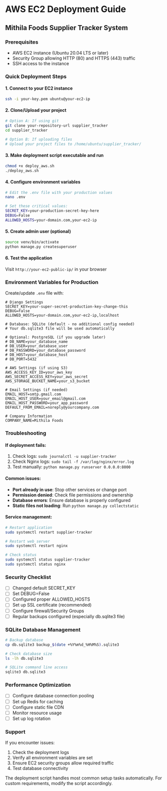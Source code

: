 # AWS EC2 Deployment Guide
## Mithila Foods Supplier Tracker System

### Prerequisites
- AWS EC2 instance (Ubuntu 20.04 LTS or later)
- Security Group allowing HTTP (80) and HTTPS (443) traffic
- SSH access to the instance

### Quick Deployment Steps

#### 1. Connect to your EC2 instance
```bash
ssh -i your-key.pem ubuntu@your-ec2-ip
```

#### 2. Clone/Upload your project
```bash
# Option A: If using git
git clone your-repository-url supplier_tracker
cd supplier_tracker

# Option B: If uploading files
# Upload your project files to /home/ubuntu/supplier_tracker/
```

#### 3. Make deployment script executable and run
```bash
chmod +x deploy_aws.sh
./deploy_aws.sh
```

#### 4. Configure environment variables
```bash
# Edit the .env file with your production values
nano .env

# Set these critical values:
SECRET_KEY=your-production-secret-key-here
DEBUG=False
ALLOWED_HOSTS=your-domain.com,your-ec2-ip
```

#### 5. Create admin user (optional)
```bash
source venv/bin/activate
python manage.py createsuperuser
```

#### 6. Test the application
Visit `http://your-ec2-public-ip/` in your browser

### Environment Variables for Production

Create/update `.env` file with:
```env
# Django Settings
SECRET_KEY=your-super-secret-production-key-change-this
DEBUG=False
ALLOWED_HOSTS=your-domain.com,your-ec2-ip,localhost

# Database: SQLite (default - no additional config needed)
# Your db.sqlite3 file will be used automatically

# Optional: PostgreSQL (if you upgrade later)
# DB_NAME=your_database_name
# DB_USER=your_database_user
# DB_PASSWORD=your_database_password
# DB_HOST=your_database_host
# DB_PORT=5432

# AWS Settings (if using S3)
AWS_ACCESS_KEY_ID=your_aws_key
AWS_SECRET_ACCESS_KEY=your_aws_secret
AWS_STORAGE_BUCKET_NAME=your_s3_bucket

# Email Settings (if needed)
EMAIL_HOST=smtp.gmail.com
EMAIL_HOST_USER=your_email@gmail.com
EMAIL_HOST_PASSWORD=your_app_password
DEFAULT_FROM_EMAIL=noreply@yourcompany.com

# Company Information
COMPANY_NAME=Mithila Foods
```

### Troubleshooting

#### If deployment fails:
1. Check logs: `sudo journalctl -u supplier-tracker`
2. Check Nginx logs: `sudo tail -f /var/log/nginx/error.log`
3. Test manually: `python manage.py runserver 0.0.0.0:8000`

#### Common issues:
- **Port already in use**: Stop other services or change port
- **Permission denied**: Check file permissions and ownership
- **Database errors**: Ensure database is properly configured
- **Static files not loading**: Run `python manage.py collectstatic`

#### Service management:
```bash
# Restart application
sudo systemctl restart supplier-tracker

# Restart web server
sudo systemctl restart nginx

# Check status
sudo systemctl status supplier-tracker
sudo systemctl status nginx
```

### Security Checklist
- [ ] Changed default SECRET_KEY
- [ ] Set DEBUG=False
- [ ] Configured proper ALLOWED_HOSTS
- [ ] Set up SSL certificate (recommended)
- [ ] Configure firewall/Security Groups
- [ ] Regular backups configured (especially db.sqlite3 file)

### SQLite Database Management
```bash
# Backup database
cp db.sqlite3 backup_$(date +%Y%m%d_%H%M%S).sqlite3

# Check database size
ls -lh db.sqlite3

# SQLite command line access
sqlite3 db.sqlite3
```

### Performance Optimization
- [ ] Configure database connection pooling
- [ ] Set up Redis for caching
- [ ] Configure static file CDN
- [ ] Monitor resource usage
- [ ] Set up log rotation

### Support
If you encounter issues:
1. Check the deployment logs
2. Verify all environment variables are set
3. Ensure EC2 security groups allow required traffic
4. Test database connectivity

The deployment script handles most common setup tasks automatically. For custom requirements, modify the script accordingly.
